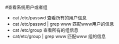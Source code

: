 #查看系统用户或者组
* cat /etc/passwd  查看所有的用户信息
* cat /etc/passwd | grep www  匹配www用户的信息
* cat /etc/group  查看所有的组信息
* cat/etc/group | grep www 匹配www 组的信息 